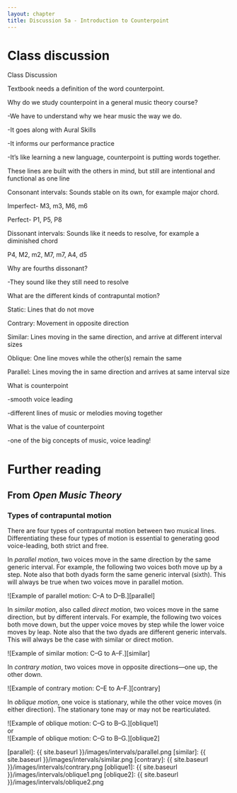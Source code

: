```yaml
---
layout: chapter
title: Discussion 5a - Introduction to Counterpoint
---
```


# Class discussion

Class Discussion

Textbook needs a definition of the word counterpoint.

Why do we study counterpoint in a general music theory course?

-We have to understand why we hear music the way we do.

-It goes along with Aural Skills

-It informs our performance practice

-It’s like learning a new language, counterpoint is putting words together.

These lines are built with the others in mind, but still are intentional and functional as one line

Consonant intervals: Sounds stable on its own, for example major chord.

Imperfect- M3, m3, M6, m6

Perfect- P1, P5, P8

Dissonant intervals: Sounds like it needs to resolve, for example a diminished chord

P4, M2, m2, M7, m7, A4, d5

Why are fourths dissonant?

-They sound like they still need to resolve

What are the different kinds of contrapuntal motion?

Static: Lines that do not move

Contrary: Movement in opposite direction

Similar: Lines moving in the same direction, and arrive at different interval sizes

Oblique: One line moves while the other(s) remain the same

Parallel: Lines moving the in same direction and arrives at same interval size

What is counterpoint

-smooth voice leading

-different lines of music or melodies moving together

What is the value of counterpoint

-one of the big concepts of music, voice leading!

# Further reading

## From *Open Music Theory*

### Types of contrapuntal motion

There are four types of contrapuntal motion between two musical lines. Differentiating these four types of motion is essential to generating good voice-leading, both strict and free.

In *parallel motion*, two voices move in the same direction by the same generic interval. For example, the following two voices both move up by a step. Note also that both dyads form the same generic interval (sixth). This will always be true when two voices move in parallel motion.

![Example of parallel motion: C–A to D–B.][parallel]

In *similar motion*, also called *direct motion*, two voices move in the same direction, but by different intervals. For example, the following two voices both move down, but the upper voice moves by step while the lower voice moves by leap. Note also that the two dyads are different generic intervals. This will always be the case with similar or direct motion.

![Example of similar motion: C–G to A–F.][similar]

In *contrary motion*, two voices move in opposite directions—one up, the other down.

![Example of contrary motion: C–E to A–F.][contrary]

In *oblique motion*, one voice is stationary, while the other voice moves (in either direction). The stationary tone may or may not be rearticulated.

![Example of oblique motion: C–G to B–G.][oblique1]  
or  
![Example of oblique motion: C–G to B–G.][oblique2]



[parallel]: {{ site.baseurl }}/images/intervals/parallel.png
[similar]: {{ site.baseurl }}/images/intervals/similar.png
[contrary]: {{ site.baseurl }}/images/intervals/contrary.png
[oblique1]: {{ site.baseurl }}/images/intervals/oblique1.png
[oblique2]: {{ site.baseurl }}/images/intervals/oblique2.png
